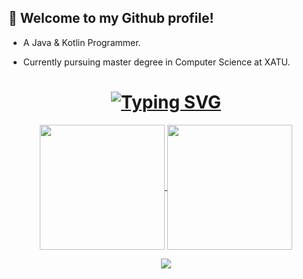 ## 👻 Welcome to my Github profile!
 
- A Java & Kotlin Programmer. 

- Currently pursuing master degree in Computer Science at XATU.

<h1 align="center">
	<a href="https://git.io/typing-svg"><img src="https://readme-typing-svg.demolab.com?font=Fira+Code&pause=1000&width=435&separator=%3C&lines=println(%22Hello+World!%22)" alt="Typing SVG" /></a>
</h1>
<div align="center">

<a href="https://github.com/mynna404">
  <img height=200 align="center" src="https://github-readme-stats.vercel.app/api?username=mynna404" />
</a>
<a href="https://github.com/mynna404">
  <img height=200 align="center" src="https://github-readme-stats.vercel.app/api/top-langs?username=mynna404&layout=compact&langs_count=8&card_width=350&role=OWNER,ORGANIZATION_MEMBER,COLLABORATOR&exclude_repo=mynna404.github.io" />
</a>

</div>
<p align="center">
  <img src="https://capsule-render.vercel.app/api?type=waving&color=gradient&height=80&section=footer" />
</p>

